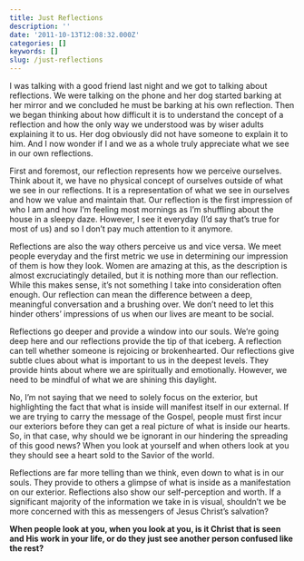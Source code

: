```yaml
---
title: Just Reflections
description: ''
date: '2011-10-13T12:08:32.000Z'
categories: []
keywords: []
slug: /just-reflections
---
```


I was talking with a good friend last night and we got to talking about reflections. We were talking on the phone and her dog started barking at her mirror and we concluded he must be barking at his own reflection. Then we began thinking about how difficult it is to understand the concept of a reflection and how the only way we understood was by wiser adults explaining it to us. Her dog obviously did not have someone to explain it to him. And I now wonder if I and we as a whole truly appreciate what we see in our own reflections.

First and foremost, our reflection represents how we perceive ourselves. Think about it, we have no physical concept of ourselves outside of what we see in our reflections. It is a representation of what we see in ourselves and how we value and maintain that. Our reflection is the first impression of who I am and how I’m feeling most mornings as I’m shuffling about the house in a sleepy daze. However, I see it everyday (I’d say that’s true for most of us) and so I don’t pay much attention to it anymore.

Reflections are also the way others perceive us and vice versa. We meet people everyday and the first metric we use in determining our impression of them is how they look. Women are amazing at this, as the description is almost excruciatingly detailed, but it is nothing more than our reflection. While this makes sense, it’s not something I take into consideration often enough. Our reflection can mean the difference between a deep, meaningful conversation and a brushing over. We don’t need to let this hinder others’ impressions of us when our lives are meant to be social.

Reflections go deeper and provide a window into our souls. We’re going deep here and our reflections provide the tip of that iceberg. A reflection can tell whether someone is rejoicing or brokenhearted. Our reflections give subtle clues about what is important to us in the deepest levels. They provide hints about where we are spiritually and emotionally. However, we need to be mindful of what we are shining this daylight.

No, I’m not saying that we need to solely focus on the exterior, but highlighting the fact that what is inside will manifest itself in our external. If we are trying to carry the message of the Gospel, people must first incur our exteriors before they can get a real picture of what is inside our hearts. So, in that case, why should we be ignorant in our hindering the spreading of this good news? When you look at yourself and when others look at you they should see a heart sold to the Savior of the world.

Reflections are far more telling than we think, even down to what is in our souls. They provide to others a glimpse of what is inside as a manifestation on our exterior. Reflections also show our self-perception and worth. If a significant majority of the information we take in is visual, shouldn’t we be more concerned with this as messengers of Jesus Christ’s salvation?

**When people look at you, when you look at you, is it Christ that is seen and His work in your life, or do they just see another person confused like the rest?**